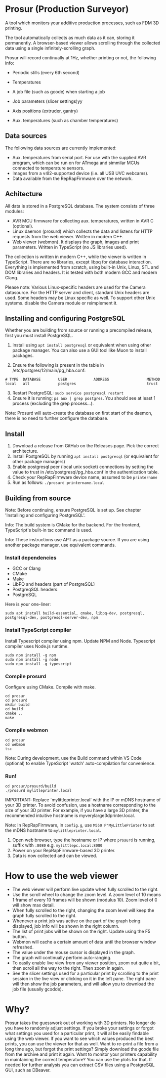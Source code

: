 # Prosur (Production Surveyor) 
A tool which monitors your additive production processes, such as FDM 3D printing.

The tool automatically collects as much data as it can, storing it permanently. A browser-based viewer allows scrolling through the collected data using a single infinitely-scrolling graph. 

Prosur will record continually at 1Hz, whether printing or not, the following info:
- Periodic stills (every 6th second)
- Temperatures
- A job file (such as gcode) when starting a job
- Job parameters (slicer settings)yy

- Axis positions (extruder, gantry)
- Aux. temperatures (such as chamber temperatures)

## Data sources

The following data sources are currently implemented:
- Aux. temperatures from serial port. For use with the supplied AVR program, which can be run on for ATmega and simmilar MCUs connected to temperature sensors.
- Images from a v4l2-supported device (i.e. all USB UVC webcams).
- Data available from the RepRapFirmware over the network.

## Achitecture

All data is stored in a PostgreSQL database. The system consists of three modules:
- AVR MCU firmware for collecting aux. temperatures, written in AVR C (optional).
- Linux daemon (prosurd) which collects the data and listens for HTTP requests from the web viewer. Written in modern C++.
- Web viewer (webmon). It displays the graph, images and print parameters. Written in TypeScript (no JS libraries used). 

The collection is written in modern C++, while the viewer is written in TypeScript. There are no libraries, except libpq for database interaction. Everything is implemented from scratch, using built-in Unix, Linux, STL and DOM libraries and headers. It is tested with both modern GCC and modern Clang.

Please note: Various Linux-specific headers are used for the Camera datasource. For the HTTP server and client, standard Unix headers are used. Some headers may be Linux specific as well. To support other Unix systems. disable the Camera module or reimplement it.

## Installing and configuring PostgreSQL

Whether you are building from source or running a precompiled release, first you must install PostgreSQL.

1. Install using `apt install postgresql` or equivalent when using other package manager. You can also use a GUI tool like Muon to install packages.

2. Ensure the following is present in the table in /etc/postgres/12/main/pg_hba.conf:
```
# TYPE  DATABASE        USER            ADDRESS                 METHOD
local   all             postgres                                trust
```
3. Restart PostgreSQL: `sudo service postgresql restart`
4. Ensure it is running: `ps aux | grep postgres`. You should see at least 1 process (excluding the grep process...).

Note: Prosurd will auto-create the database on first start of the daemon, there is no need to further configure the database.

## Install

1. Download a release from GitHub on the Releases page. Pick the correct architecture. 
2. Install PostgreSQL by running `apt install postgresql` (or equivalent for other package managers)
3. Enable postgresql peer (local unix socket) connections by setting the value to trust in /etc/postgresql/pg_hba.conf in the authentication table.
4. Check your RepRapFirmware device name, assumed to be `printername`
5. Run as follows:  `./prosurd printername.local`

## Building from source

Note: Before continuing, ensure PostgreSQL is set up. See chapter 'Installing and configuring PostgreSQL'.

Info: The build system is CMake for the backend. For the frontend, TypeScript's built-in tsc command is used.

Info: These instructions use APT as a package source. If you are using another package manager, use equivalent commands.

### Install dependencies

- GCC or Clang
- CMake
- Make
- LibPQ and headers (part of PostgreSQL)
- PostgreqSQL headers
- PostgreSQL

Here is your one-liner:

```
sudo apt install build-essential, cmake, libpq-dev, postgresql, postgresql-dev, postgresql-server-dev, npm
```
### Install TypeScript compiler

Install Typescript compiler using npm. Update NPM and Node. Typescript compiler uses Node.js runtime.
```
sudo npm install -g npm
sudo npm install -g node
sudo npm install -g typescript
```

### Compile prosurd

Configure using CMake. Compile with make.
```
cd prosur
cd prosurd
mkdir build
cd build
cmake ..
make
```

### Compile webmon
```
cd prosur
cd webmon
tsc
```
Note: During development, use the Build command within VS Code (optional) to enable TypeScript 'watch' auto-compilation for convenience.

### Run!
```
cd prosur/prosurd/build
./prosurd mylitleprinter.local
```

IMPORTANT: Replace 'mylittleprinter.local' with the IP or mDNS hostname of your 3D printer. To avoid confusion, use a hostname corresponding to the size of your 3D printer. For example, if you have a large 3D printer, the recommended intuitive hostname is myverylarge3dprinter.local.

Note: In RepRapFirmware, in `config.g`, use `M550 P"MyLittlePrinter` to set the mDNS hostname to `mylittleprinter.local`.

1. Open web browser, type the hostname or IP where `prosurd` is running, suffix with `:8080` e.g. `mylittlepc.local:8080`
2. Power on your RepRapFirmware-based 3D printer.
3. Data is now collected and can be viewed.

# How to use the web viewer

- The web viewer will perform live update when fully scrolled to the right.
- Use the scroll wheel to change the zoom level. A zoom level of 10 means 1 frame of every 10 frames will be shown (modulus 10). Zoom level of 0 will show max detail.
- When fully scrolled to the right, changing the zoom level will keep the graph fully scrolled to the right.
- Whenever a print job was active on the part of the graph being displayed, job info will be shown in the right column.
- The list of print jobs will be shown on the right. Update using the F5 button.
- Webmon will cache a certain amount of data until the browser window refreshed.
- The value under the mouse cursor is displayed in the graph.
- The graph will continually perform auto-ranging.
- To easily enable live view from any viewer position, zoom out quite a bit, then scroll all the way to the right. Then zoom in again.
- See the slicer settings used for a particular print by scrolling to the print session in the live view or clicking on it in the left pane. The right pane will then show the job parameters, and will allow you to download the job file (usually gcodde).

# Why?

Prosur takes the guesswork out of working with 3D printers. No longer do you have to randomly adjust settings. If you broke your settings or forgot what settings you used for a particular print, it will al be easily findable using the web viewer. If you want to see which values produced the best prints, you can use the viewer for that as well. Want to re-print a file from a long time ago, but forgot the print settings? Simply download the gcode file from the archive and print it again. Want to monitor your printers capability in maintaining the correct temperature? You can use the plots for that. If needed for further analysis you can extract CSV files using a PostgreSQL GUI, such as DBeaver.


